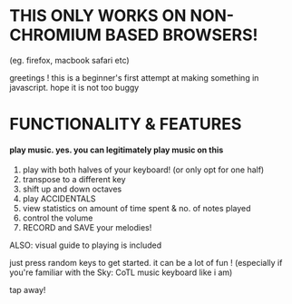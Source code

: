 # THIS ONLY WORKS ON NON-CHROMIUM BASED BROWSERS!
(eg. firefox, macbook safari etc)


greetings ! this is a beginner's first attempt at making something in javascript. hope it is not too buggy

# FUNCTIONALITY & FEATURES
#### play music. yes. you can legitimately play music on this

1. play with both halves of your keyboard! (or only opt for one half)
2. transpose to a different key 
3. shift up and down octaves 
4. play ACCIDENTALS
5. view statistics on amount of time spent & no. of notes played
6. control the volume
7. RECORD and SAVE your melodies!

ALSO: visual guide to playing is included

just press random keys to get started. it can be a lot of fun !
(especially if you're familiar with the Sky: CoTL music keyboard like i am)

tap away!